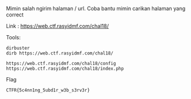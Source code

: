 Mimin salah ngirim halaman / url. Coba bantu mimin carikan halaman yang correct

Link : https://web.ctf.rasyidmf.com/chal18/

Tools:
```
dirbuster
dirb https://web.ctf.rasyidmf.com/chal18/

https://web.ctf.rasyidmf.com/chal18/config
https://web.ctf.rasyidmf.com/chal18/index.php
```

Flag
```
CTFR{5c4nn1ng_5ubd1r_w3b_s3rv3r}
```